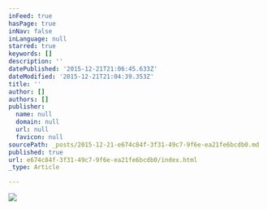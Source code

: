 ```yaml
---
inFeed: true
hasPage: true
inNav: false
inLanguage: null
starred: true
keywords: []
description: ''
datePublished: '2015-12-21T21:06:45.633Z'
dateModified: '2015-12-21T21:04:39.353Z'
title: ''
author: []
authors: []
publisher:
  name: null
  domain: null
  url: null
  favicon: null
sourcePath: _posts/2015-12-21-e674c84f-3f31-49c7-9f6e-ea21fe6bcdb0.md
published: true
url: e674c84f-3f31-49c7-9f6e-ea21fe6bcdb0/index.html
_type: Article

---
```

![](https://the-grid-user-content.s3-us-west-2.amazonaws.com/b6c48255-839e-4006-835c-3346a38ed41a.jpg)